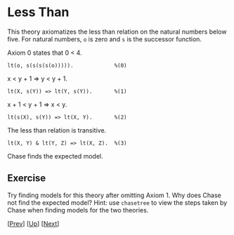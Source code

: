 # Less Than

This theory axiomatizes the less than relation on the natural numbers
below five.  For natural numbers, `o` is zero and `s` is the successor
function.

Axiom 0 states that 0 < 4.
```
lt(o, s(s(s(s(o))))).             %(0)
```

x < y + 1 => y < y + 1.
```
lt(X, s(Y)) => lt(Y, s(Y)).       %(1)
```

x + 1 < y + 1 => x < y.
```
lt(s(X), s(Y)) => lt(X, Y).       %(2)
```

The less than relation is transitive.
```
lt(X, Y) & lt(Y, Z) => lt(X, Z).  %(3)
```

Chase finds the expected model.

## Exercise

Try finding models for this theory after omitting Axiom 1.  Why does
Chase not find the expected model?  Hint: use `chasetree` to view the
steps taken by Chase when finding models for the two theories.

\[[Prev](total_ordering.md)\]
\[[Up](README.md)\]
\[[Next](non_minimal.md)\]
